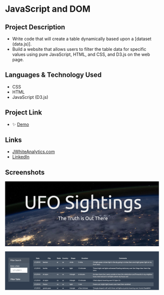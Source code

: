 # JavaScript and DOM

## Project Description

- Write code that will create a table dynamically based upon a [dataset (data.js)].
- Build a website that allows users to filter the table data for specific values using pure JavaScript, HTML, and CSS, and D3.js on the web page.

## Languages & Technology Used

- CSS
- HTML
- JavaScript (D3.js)

## Project Link

- ✨ [Demo](https://jimmywhite1987.github.io/JavaScript-and-DOM/)

## Links
- [JWhiteAnalytics.com](https://jwhiteanalytics.com)
- [LinkedIn](https://www.linkedin.com/in/jimmywhite1987)

## Screenshots
![image](/images/screenshot1.png)

![image](/images/screenshot2.png)
